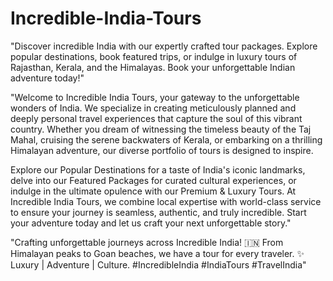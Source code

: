 # Incredible-India-Tours
"Discover incredible India with our expertly crafted tour packages. Explore popular destinations, book featured trips, or indulge in luxury tours of Rajasthan, Kerala, and the Himalayas. Book your unforgettable Indian adventure today!"

"Welcome to Incredible India Tours, your gateway to the unforgettable wonders of India. We specialize in creating meticulously planned and deeply personal travel experiences that capture the soul of this vibrant country. Whether you dream of witnessing the timeless beauty of the Taj Mahal, cruising the serene backwaters of Kerala, or embarking on a thrilling Himalayan adventure, our diverse portfolio of tours is designed to inspire.

Explore our Popular Destinations for a taste of India's iconic landmarks, delve into our Featured Packages for curated cultural experiences, or indulge in the ultimate opulence with our Premium & Luxury Tours. At Incredible India Tours, we combine local expertise with world-class service to ensure your journey is seamless, authentic, and truly incredible. Start your adventure today and let us craft your next unforgettable story."

"Crafting unforgettable journeys across Incredible India! 🇮🇳 From Himalayan peaks to Goan beaches, we have a tour for every traveler. ✨ Luxury | Adventure | Culture. #IncredibleIndia #IndiaTours #TravelIndia"
